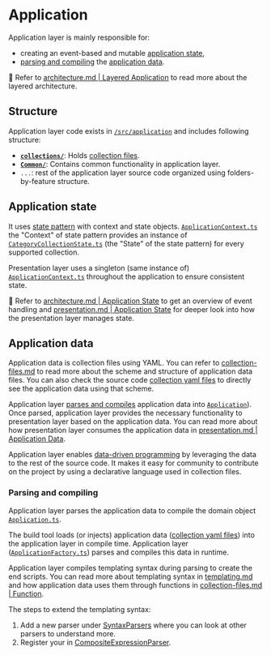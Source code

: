 # Application

Application layer is mainly responsible for:

- creating an event-based and mutable [application state](#application-state),
- [parsing and compiling](#parsing-and-compiling) the [application data](#application-data).

📖 Refer to [architecture.md | Layered Application](./architecture.md#layered-application) to read more about the layered architecture.

## Structure

Application layer code exists in [`/src/application`](./../src/application/) and includes following structure:

- [**`collections/`**](./../src/application/collections/): Holds [collection files](./collection-files.md).
- [**`Common/`**](./../src/application/Common/): Contains common functionality in application layer.
- `...`: rest of the application layer source code organized using folders-by-feature structure.

## Application state

It uses [state pattern](https://en.wikipedia.org/wiki/State_pattern) with context and state objects. [`ApplicationContext.ts`](./../src/application/Context/ApplicationContext.ts) the "Context" of state pattern provides an instance of [`CategoryCollectionState.ts`](./../src/application/Context/State/CategoryCollectionState.ts) (the "State" of the state pattern) for every supported collection.

Presentation layer uses a singleton (same instance of) [`ApplicationContext.ts`](./../src/application/Context/ApplicationContext.ts) throughout the application to ensure consistent state.

📖 Refer to [architecture.md | Application State](./architecture.md#application-state) to get an overview of event handling and [presentation.md | Application State](./presentation.md#application-state) for deeper look into how the presentation layer manages state.

## Application data

Application data is collection files using YAML. You can refer to [collection-files.md](./collection-files.md) to read more about the scheme and structure of application data files. You can also check the source code [collection yaml files](./../src/application/collections/) to directly see the application data using that scheme.

Application layer [parses and compiles](#parsing-and-compiling) application data into [`Application`](./../src/domain/Application.ts)). Once parsed, application layer provides the necessary functionality to presentation layer based on the application data. You can read more about how presentation layer consumes the application data in [presentation.md | Application Data](./presentation.md#application-data).

Application layer enables [data-driven programming](https://en.wikipedia.org/wiki/Data-driven_programming) by leveraging the data to the rest of the source code. It makes it easy for community to contribute on the project by using a declarative language used in collection files.

### Parsing and compiling

Application layer parses the application data to compile the domain object [`Application.ts`](./../src/domain/Application.ts).

The build tool loads (or injects) application data ([collection yaml files](./../src/application/collections/)) into the application layer in compile time. Application layer ([`ApplicationFactory.ts`](./../src/application/ApplicationFactory.ts)) parses and compiles this data in runtime.

Application layer compiles templating syntax during parsing to create the end scripts. You can read more about templating syntax in [templating.md](./templating.md) and how application data uses them through functions in [collection-files.md | Function](./collection-files.md#function).

The steps to extend the templating syntax:

1. Add a new parser under [SyntaxParsers](./../src/application/Parser/Executable/Script/Compiler/Expressions/SyntaxParsers) where you can look at other parsers to understand more.
2. Register your in [CompositeExpressionParser](./../src/application/Parser/Executable/Script/Compiler/Expressions/Parser/CompositeExpressionParser.ts).
